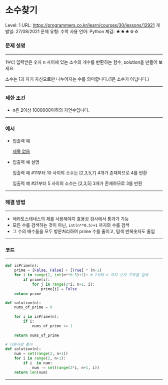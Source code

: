 # 소수찾기

Level: 1
URL: https://programmers.co.kr/learn/courses/30/lessons/12921
개발일: 27/08/2021
문제 유형: 수학
사용 언어: Python
체감: ★★★☆☆

### 문제 설명

---

1부터 입력받은 숫자 n 사이에 있는 소수의 개수를 반환하는 함수, solution을 만들어 보세요.

소수는 1과 자기 자신으로만 나누어지는 수를 의미합니다.(1은 소수가 아닙니다.)

---

### 제한 조건

- n은 2이상 1000000이하의 자연수입니다.

---

### 예시

- 입출력 예

    [제목 없음](%E1%84%89%E1%85%A9%E1%84%89%E1%85%AE%E1%84%8E%E1%85%A1%E1%86%BD%E1%84%80%E1%85%B5%2090afaeca028642b29eac50cd2426e8e5/%E1%84%8C%E1%85%A6%E1%84%86%E1%85%A9%E1%86%A8%20%E1%84%8B%E1%85%A5%E1%86%B9%E1%84%82%E1%85%B3%E1%86%AB%20%E1%84%83%E1%85%A6%E1%84%8B%E1%85%B5%E1%84%90%E1%85%A5%E1%84%87%E1%85%A6%E1%84%8B%E1%85%B5%E1%84%89%E1%85%B3%2014d6306b847d42f8b9ac41eeb112c8af.csv)

- 입출력 예 설명

    입출력 예 #11부터 10 사이의 소수는 [2,3,5,7] 4개가 존재하므로 4를 반환

    입출력 예 #21부터 5 사이의 소수는 [2,3,5] 3개가 존재하므로 3를 반환

---

### 해결 방법

---

- 에라토스테네스의 체를 사용해야지 효용성 검사에서 통과가 가능
- 모든 수를 검색하는 것이 아닌, `int(n**0.5)+1` 까지의 수를 검색
- 그 수의 배수들을 모두 방문처리하여 prime 수를 줄이고, 탐색 반복숫자도 줄임

---

### 코드

---

```python
def isPrime(n):
    prime = [False, False] + [True] * (n-1)
    for i in range(2, int(n**0.5)+1): # 2부터 n 까지 숫자 모두를 검색
        if prime[i]:
            for j in range(2*i, n+1, i):
                prime[j] = False
    return prime

def solution(n):
    nums_of_prime = 0
    
    for i in isPrime(n):
        if i:
            nums_of_prime += 1
            
    return nums_of_prime
```

```python
# 다른사람 풀이
def solution(n):
	num = set(range(2, n+1))
	for i in range(2, n+1):
		if i  in num:
			num -= set(range(2*i, n+1, i))
	return len(num)
```

---